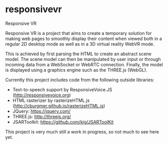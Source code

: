# responsivevr
Responsive VR

Responsive VR is a project that aims to create a temporary solution for making web pages to smoothly display their content when viewed both in a regular 2D desktop mode as well as in a 3D virtual reality WebVR mode.

This is achieved by first parsing the HTML to create an abstract scene model. The scene model can then be manipulated by user input or through incoming data from a WebSocket or WebRTC connection. Finally, the model is displayed using a graphics engine such as the THREE.js (WebGL).

Currently this project includes code from the following outside libraries:
- Text-to-speech support by ResponsiveVoice.JS (http://responsivevoice.org)
- HTML rasterizer by rasterizeHTML.js (http://cburgmer.github.io/rasterizeHTML.js)
- JQuery: https://jquery.com/
- THREE.js: http://threejs.org/
- JSARToolkit: https://github.com/kig/JSARToolKit

This project is very much still a work in progress, so not much to see here yet.
